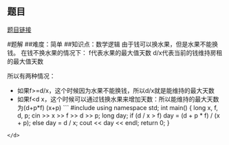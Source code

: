 ## 题目
[题目链接](https://www.nowcoder.com/practice/a99cdf4e2f44499e80749699cc2ec2b9?tpId=182&tqId=112727&sourceUrl=/exam/oj&channenl=wgithub&fromPut=wgithub)

#题解
##难度：简单
##知识点：数学逻辑
由于钱可以换水果，但是水果不能换钱。
在钱不换水果的情况下：
f代表水果的最大值天数
d/x代表当前的钱维持房租的最大值天数

所以有两种情况：
- 如果f&gt;=d/x，这个时候因为水果不能换钱，所以d/x就是能维持的最大天数
- 如果f<d x，这个时候可以通过钱换水果来增加天数：所以能维持的最大天数为(d+p*f) (x+p) ``` #include<iostream>
using namespace std;
int main()
{
    long x, f, d, p;
    cin &gt;&gt; x &gt;&gt; f &gt;&gt; d &gt;&gt; p;
    long day;
    if (d / x &gt; f) day = (d + p * f) / (x + p);
    else day = d / x;
    cout &lt;&lt; day &lt;&lt; endl;
    return 0;
}
```
</d>